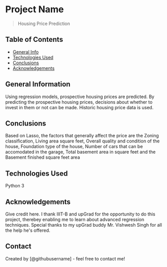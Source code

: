 # Project Name
> Housing Price Prediction


## Table of Contents
* [General Info](#general-information)
* [Technologies Used](#technologies-used)
* [Conclusions](#conclusions)
* [Acknowledgements](#acknowledgements)

<!-- You can include any other section that is pertinent to your problem -->

## General Information
Using regression models, prospective housing prices are predicted.
By predicting the prospective housing prices, decisions about whether to invest in them or not can be made.
Historic housing price data is used.

<!-- You don't have to answer all the questions - just the ones relevant to your project. -->

## Conclusions
Based on Lasso, the factors that generally affect the price are the Zoning classification, Living area square feet, Overall quality and condition of the house, Foundation type of the house, Number of cars that can be accomodated in the garage, Total basement area in square feet and the Basement finished square feet area

<!-- You don't have to answer all the questions - just the ones relevant to your project. -->


## Technologies Used
Python 3

<!-- As the libraries versions keep on changing, it is recommended to mention the version of library used in this project -->

## Acknowledgements
Give credit here.
I thank IIIT-B and upGrad for the opportunity to do this project, therebey enabling me to learn about advanced regression techniques.
Special thanks to my upGrad buddy Mr. Vishwesh Singh for all the help he's offered. 


## Contact
Created by [@githubusername] - feel free to contact me!


<!-- Optional -->
<!-- ## License -->
<!-- This project is open source and available under the [... License](). -->

<!-- You don't have to include all sections - just the one's relevant to your project -->
